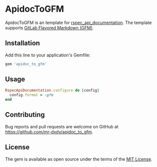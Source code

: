 # ApidocToGFM

ApidocToGFM is an template for [rspec_api_documentation](https://github.com/zipmark/rspec_api_documentation). The template supports [GitLab Flavored Markdown (GFM)](https://docs.gitlab.com/ee/user/markdown.html#gitlab-flavored-markdown-gfm).

## Installation

Add this line to your application's Gemfile:

```ruby
gem 'apidoc_to_gfm'
```

## Usage

``` ruby
RspecApiDocumentation.configure do |config|
  config.format = :gfm
end
```

## Contributing

Bug reports and pull requests are welcome on GitHub at https://github.com/mr-dxdy/apidoc_to_gfm.


## License

The gem is available as open source under the terms of the [MIT License](http://opensource.org/licenses/MIT).
